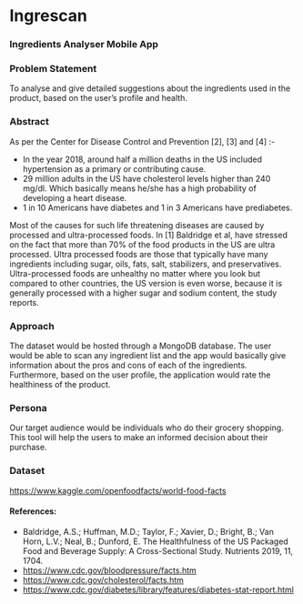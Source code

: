# Ingrescan

### Ingredients Analyser Mobile App

### Problem Statement
To analyse and give detailed suggestions about the ingredients used in the product, based on the user’s profile and health.

### Abstract
As per the Center for Disease Control and Prevention [2], [3] and [4] :-

   -  In the year 2018, around half a million deaths in the US included hypertension as a primary or contributing cause. 
   -  29 million adults in the US have cholesterol levels higher than 240 mg/dl. Which basically means he/she has a high probability of developing a heart disease.
   -  1 in 10 Americans have diabetes and 1 in 3 Americans have prediabetes.

Most of the causes for such life threatening diseases are caused by processed and ultra-processed foods. In [1] Baldridge et al, have stressed on the fact that more than 70% of the food products in the US are ultra processed. Ultra processed foods are those that typically have many ingredients including sugar, oils, fats, salt, stabilizers, and preservatives. Ultra-processed foods are unhealthy no matter where you look but compared to other countries, the US version is even worse, because it is generally processed with a higher sugar and sodium content, the study reports.

### Approach
The dataset would be hosted through a MongoDB database. The user would be able to scan any ingredient list and the app would basically give information about the pros and cons of each of the ingredients. Furthermore, based on the user profile, the application would rate the healthiness of the product.

### Persona
Our target audience would be individuals who do their grocery shopping. This tool will help the users to make an informed decision about their purchase.

### Dataset
https://www.kaggle.com/openfoodfacts/world-food-facts

#### References:
- Baldridge, A.S.; Huffman, M.D.; Taylor, F.; Xavier, D.; Bright, B.; Van Horn, L.V.; Neal, B.; Dunford, E. The Healthfulness of the US Packaged Food and Beverage Supply: A Cross-Sectional Study. Nutrients 2019, 11, 1704.
- https://www.cdc.gov/bloodpressure/facts.htm
- https://www.cdc.gov/cholesterol/facts.htm
- https://www.cdc.gov/diabetes/library/features/diabetes-stat-report.html
